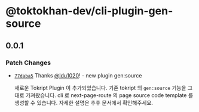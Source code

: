 # @toktokhan-dev/cli-plugin-gen-source

## 0.0.1

### Patch Changes

- [`77daba5`](https://github.com/TOKTOKHAN-DEV/toktokhan-dev/commit/77daba5fb7fec7af765d539e333dbd3ff89825f9) Thanks [@ldu1020](https://github.com/ldu1020)! - new plugin gen:source

  새로운 Tokript Plugin 이 추가되었습니다. 기존 tokript 의 `gen:source` 기능을 그대로 가져왔습니다. cli 로 next-page-route 의 page source code template 를 생성할 수 있습니다. 자세한 설명은 추후 문서에서 확인해주세요.

